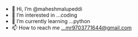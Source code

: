 - 👋 Hi, I’m @maheshmalupeddi
- 👀 I’m interested in ...coding
- 🌱 I’m currently learning ...python
- 📫 How to reach me ...mr9703771644@gmail.com 
<!---
maheshmalupeddi/maheshmalupeddi is a ✨ special ✨ repository because its `README.md` (this file) appears on your GitHub profile.
You can click the Preview link to take a look at your changes.
--->
